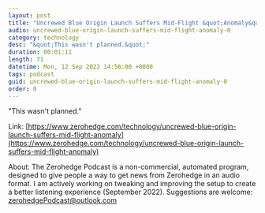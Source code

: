 ```yaml
---
layout: post
title: "Uncrewed Blue Origin Launch Suffers Mid-Flight &quot;Anomaly&quot; "
audio: uncrewed-blue-origin-launch-suffers-mid-flight-anomaly-0
category: technology
desc: "&quot;This wasn't planned.&quot;"
duration: 00:01:11
length: 71
datetime: Mon, 12 Sep 2022 14:56:00 +0000
tags: podcast
guid: uncrewed-blue-origin-launch-suffers-mid-flight-anomaly-0
order: 0
---
```

&quot;This wasn't planned.&quot;

Link: [https://www.zerohedge.com/technology/uncrewed-blue-origin-launch-suffers-mid-flight-anomaly](https://www.zerohedge.com/technology/uncrewed-blue-origin-launch-suffers-mid-flight-anomaly)

About: The Zerohedge Podcast is a non-commercial, automated program, designed to give people a way to get news from Zerohedge in an audio format.  I am actively working on tweaking and improving the setup to create a better listening experience (September 2022).  Suggestions are welcome: [zerohedgePodcast@outlook.com](mailto:zerohedgePodcast@outlook.com)